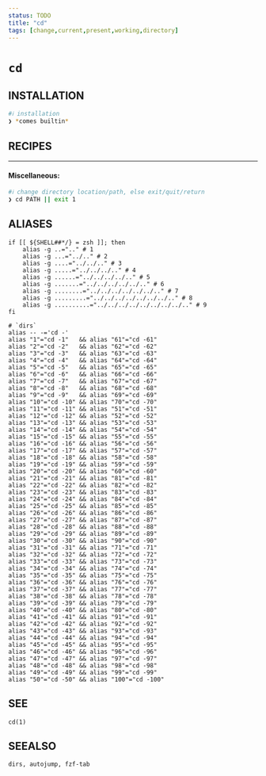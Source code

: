 ```yaml
---
status: TODO
title: "cd"
tags: [change,current,present,working,directory]
---
```


# `cd`

## INSTALLATION


```bash
#ℹ︎ installation
❯ *comes builtin*
```


## RECIPES

----
#### Miscellaneous:


```bash
#ℹ︎ change directory location/path, else exit/quit/return
❯ cd PATH || exit 1
```



## ALIASES

    if [[ ${SHELL##*/} = zsh ]]; then
        alias -g ..=".." # 1
        alias -g ...="../.." # 2
        alias -g ....="../../.." # 3
        alias -g .....="../../../.." # 4
        alias -g ......="../../../../.." # 5
        alias -g .......="../../../../../.." # 6
        alias -g ........="../../../../../../.." # 7
        alias -g .........="../../../../../../../.." # 8
        alias -g ..........="../../../../../../../../.." # 9
    fi

    # `dirs`
    alias -- -='cd -'
    alias "1"="cd -1"   && alias "61"="cd -61"
    alias "2"="cd -2"   && alias "62"="cd -62"
    alias "3"="cd -3"   && alias "63"="cd -63"
    alias "4"="cd -4"   && alias "64"="cd -64"
    alias "5"="cd -5"   && alias "65"="cd -65"
    alias "6"="cd -6"   && alias "66"="cd -66"
    alias "7"="cd -7"   && alias "67"="cd -67"
    alias "8"="cd -8"   && alias "68"="cd -68"
    alias "9"="cd -9"   && alias "69"="cd -69"
    alias "10"="cd -10" && alias "70"="cd -70"
    alias "11"="cd -11" && alias "51"="cd -51"
    alias "12"="cd -12" && alias "52"="cd -52"
    alias "13"="cd -13" && alias "53"="cd -53"
    alias "14"="cd -14" && alias "54"="cd -54"
    alias "15"="cd -15" && alias "55"="cd -55"
    alias "16"="cd -16" && alias "56"="cd -56"
    alias "17"="cd -17" && alias "57"="cd -57"
    alias "18"="cd -18" && alias "58"="cd -58"
    alias "19"="cd -19" && alias "59"="cd -59"
    alias "20"="cd -20" && alias "60"="cd -60"
    alias "21"="cd -21" && alias "81"="cd -81"
    alias "22"="cd -22" && alias "82"="cd -82"
    alias "23"="cd -23" && alias "83"="cd -83"
    alias "24"="cd -24" && alias "84"="cd -84"
    alias "25"="cd -25" && alias "85"="cd -85"
    alias "26"="cd -26" && alias "86"="cd -86"
    alias "27"="cd -27" && alias "87"="cd -87"
    alias "28"="cd -28" && alias "88"="cd -88"
    alias "29"="cd -29" && alias "89"="cd -89"
    alias "30"="cd -30" && alias "90"="cd -90"
    alias "31"="cd -31" && alias "71"="cd -71"
    alias "32"="cd -32" && alias "72"="cd -72"
    alias "33"="cd -33" && alias "73"="cd -73"
    alias "34"="cd -34" && alias "74"="cd -74"
    alias "35"="cd -35" && alias "75"="cd -75"
    alias "36"="cd -36" && alias "76"="cd -76"
    alias "37"="cd -37" && alias "77"="cd -77"
    alias "38"="cd -38" && alias "78"="cd -78"
    alias "39"="cd -39" && alias "79"="cd -79"
    alias "40"="cd -40" && alias "80"="cd -80"
    alias "41"="cd -41" && alias "91"="cd -91"
    alias "42"="cd -42" && alias "92"="cd -92"
    alias "43"="cd -43" && alias "93"="cd -93"
    alias "44"="cd -44" && alias "94"="cd -94"
    alias "45"="cd -45" && alias "95"="cd -95"
    alias "46"="cd -46" && alias "96"="cd -96"
    alias "47"="cd -47" && alias "97"="cd -97"
    alias "48"="cd -48" && alias "98"="cd -98"
    alias "49"="cd -49" && alias "99"="cd -99"
    alias "50"="cd -50" && alias "100"="cd -100"


## SEE

    cd(1)

## SEEALSO

    dirs, autojump, fzf-tab

